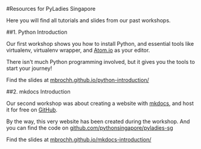#Resources for PyLadies Singapore

Here you will find all tutorials and slides from our past workshops.

##1. Python Introduction

Our first workshop shows you how to install Python, and essential tools like
virtualenv, virtualenv wrapper, and [Atom.io](https://atom.io/) as your editor.

There isn't much Python programming involved, but it gives you the tools to
start your journey!

Find the slides at [mbrochh.github.io/python-introduction/](http://mbrochh.github.io/python-introduction/)

##2. mkdocs Introduction

Our second workshop was about creating a website with
[mkdocs](http://www.mkdocs.org), and host it for free on
[GitHub](https://github.com).

By the way, this very website has been created during the workshop. And you can
find the code on
[github.com/pythonsingapore/pyladies-sg](https://github.com/pythonsingapore/pyladies-sg)

Find the slides at
[mbrochh.github.io/mkdocs-introduction/](http://mbrochh.github.io/mkdocs-introduction/)

